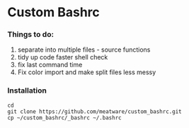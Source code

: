 # Custom Bashrc


### Things to do:
1. separate into multiple files - source functions
2. tidy up code faster shell check
3. fix last command time
4. Fix color import and make split files less messy

### Installation

```
cd
git clone https://github.com/meatware/custom_bashrc.git
cp ~/custom_bashrc/_bashrc ~/.bashrc
```

